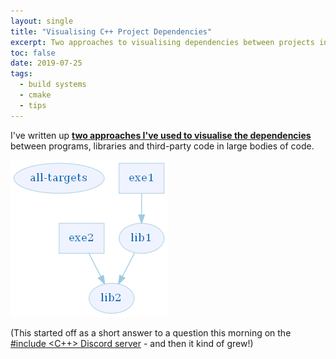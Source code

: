 ```yaml
---
layout: single
title: "Visualising C++ Project Dependencies"
excerpt: Two approaches to visualising dependencies between projects in C++ projects
toc: false
date: 2019-07-25
tags:
  - build systems
  - cmake
  - tips
---
```


I've written up **[two approaches I've used to visualise the dependencies](https://github.com/claremacrae/project_dependencies_viz#top)** between programs, libraries and third-party code in large bodies of code.

[![](/images/project_dependencies/all-targets.png)](https://github.com/claremacrae/project_dependencies_viz#top)

(This started off as a short answer to a question this morning on the [#include <C++> Discord server](https://www.includecpp.org/) - and then it kind of grew!)

